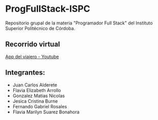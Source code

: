 # ProgFullStack-ISPC
Repositorio grupal de la materia "Programador Full Stack" del Instituto Superior Politécnico de Córdoba.

## **Recorrido virtual**
[App del viajero - Youtube](https://www.youtube.com/watch?v=3tjWfI8rHis&feature=youtu.be&ab_channel=MatiasGonzalez)

## Integrantes:

- Juan Carlos Alderete
- Flavia Elizabeth Arrollo
- Gonzalez Matias Nicolas
- Jesica Cristina Burne
- Fernando Gabriel Rosales
- Flavia Marilyn Suarez Bonahora
